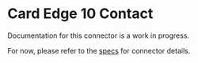 # Card Edge 10 Contact
Documentation for this connector is a work in progress.

For now, please refer to the [specs](specs.yaml) for connector details.
